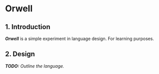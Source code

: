 # Orwell
## 1. Introduction
**_Orwell_** is a simple experiment in language design. For learning purposes.

## 2. Design
_**TODO:** Outline the language._
